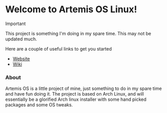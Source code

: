 # Welcome to Artemis OS Linux!

> [!IMPORTANT]
>This project is something I'm doing in my spare time. This may not be updated much. 

Here are a couple of useful links to get you started 


- [Website](https://artemis-os-linux.github.io/)
- [Wiki](https://github.com/Artemis-OS-Linux/Artemis-OS-Support/wiki)

### About

Artemis OS is a little project of mine, just something to do in my spare time and have fun doing it.
The project is based on Arch Linux, and will essentially be a glorified Arch linux installer with some
hand picked packages and some OS tweaks.


<!--

**Here are some ideas to get you started:**

🙋‍♀️ A short introduction - what is your organization all about?
🌈 Contribution guidelines - how can the community get involved?
👩‍💻 Useful resources - where can the community find your docs? Is there anything else the community should know?
🍿 Fun facts - what does your team eat for breakfast?
🧙 Remember, you can do mighty things with the power of [Markdown](https://docs.github.com/github/writing-on-github/getting-started-with-writing-and-formatting-on-github/basic-writing-and-formatting-syntax)
-->
